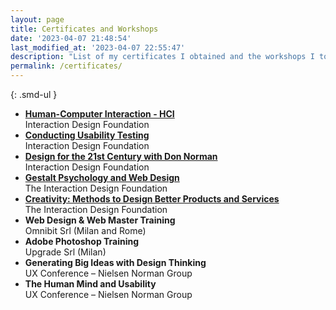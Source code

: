 ```yaml
---
layout: page
title: Certificates and Workshops
date: '2023-04-07 21:48:54'
last_modified_at: '2023-04-07 22:55:47'
description: "List of my certificates I obtained and the workshops I took part in."
permalink: /certificates/
---
```

{: .smd-ul }
- [**Human-Computer Interaction - HCI**](https://www.interaction-design.org/silvia-maggi/certificate/course/4899e12a-cf9e-456e-91d1-e0798a43f58e)<br>Interaction Design Foundation
- [**Conducting Usability Testing**](https://www.interaction-design.org/silvia-maggi/certificate/course/fltqnHSHvWVHtgSx2v)<br>Interaction Design Foundation
- [**Design for the 21st Century with Don Norman**](https://www.interaction-design.org/silvia-maggi/certificate/course/ecd64d0e-3744-400d-a4a4-bf684589051f)<br>Interaction Design Foundation
- [**Gestalt Psychology and Web Design**](https://www.interaction-design.org/silvia-maggi/certificate/course/707b14b9-51a6-47e4-9663-07c3b7bef6ee)<br>The Interaction Design Foundation
- [**Creativity: Methods to Design Better Products and Services**](https://www.interaction-design.org/silvia-maggi/certificate/course/a6950da7-a59d-4bcb-b830-92eb116c226e)<br>The Interaction Design Foundation
- **Web Design & Web Master Training**<br>Omnibit Srl (Milan and Rome)
- **Adobe Photoshop Training**<br>Upgrade Srl (Milan)
- **Generating Big Ideas with Design Thinking**<br>UX Conference – Nielsen Norman Group
- **The Human Mind and Usability**<br>UX Conference – Nielsen Norman Group